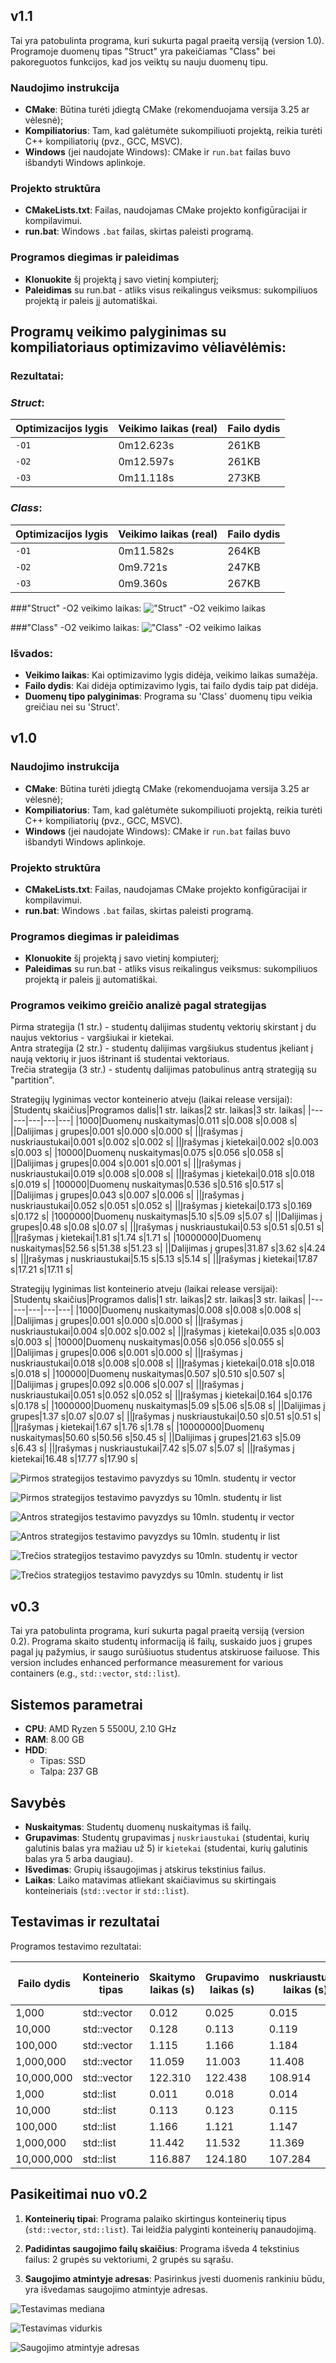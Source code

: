 ## v1.1
Tai yra patobulinta programa, kuri sukurta pagal praeitą versiją (version 1.0). Programoje duomenų tipas "Struct" yra pakeičiamas "Class" bei pakoreguotos funkcijos, kad jos veiktų su nauju duomenų tipu.

### Naudojimo instrukcija   
- **CMake**: Būtina turėti įdiegtą CMake (rekomenduojama versija 3.25 ar vėlesnė);
- **Kompiliatorius**: Tam, kad galėtumėte sukompiliuoti projektą, reikia turėti C++ kompiliatorių (pvz., GCC, MSVC).
- **Windows** (jei naudojate Windows): CMake ir `run.bat` failas buvo išbandyti Windows aplinkoje.
### Projekto struktūra
- **CMakeLists.txt**: Failas, naudojamas CMake projekto konfigūracijai ir kompilavimui.
- **run.bat**: Windows `.bat` failas, skirtas paleisti programą.
### Programos diegimas ir paleidimas
- **Klonuokite** šį projektą į savo vietinį kompiuterį;
- **Paleidimas** su run.bat - atliks visus reikalingus veiksmus: sukompiliuos projektą ir paleis jį automatiškai.

## Programų veikimo palyginimas su kompiliatoriaus optimizavimo vėliavėlėmis:

### Rezultatai:

### *Struct*:
| Optimizacijos lygis | Veikimo laikas (real)  | Failo dydis |
|---------------------|------------------------|-------------|
| `-O1`               | 0m12.623s              | 261KB       |
| `-O2`               | 0m12.597s              | 261KB       |
| `-O3`               | 0m11.118s              | 273KB       |

### *Class*:
| Optimizacijos lygis | Veikimo laikas (real)  | Failo dydis |
|---------------------|------------------------|-------------|
| `-O1`               | 0m11.582s              | 264KB       |
| `-O2`               | 0m9.721s               | 247KB       |
| `-O3`               | 0m9.360s               | 267KB       |

###"Struct" -O2 veikimo laikas:
!["Struct" -O2 veikimo laikas](pav/struct_O2.png)

###"Class" -O2 veikimo laikas:
!["Class" -O2 veikimo laikas](pav/class_O2.png)

### Išvados:
- **Veikimo laikas**: Kai optimizavimo lygis didėja, veikimo laikas sumažėja.
- **Failo dydis**: Kai didėja optimizavimo lygis, tai failo dydis taip pat didėja.
- **Duomenų tipo palyginimas**: Programa su 'Class' duomenų tipu veikia greičiau nei su 'Struct'.


## v1.0
### Naudojimo instrukcija   
- **CMake**: Būtina turėti įdiegtą CMake (rekomenduojama versija 3.25 ar vėlesnė);
- **Kompiliatorius**: Tam, kad galėtumėte sukompiliuoti projektą, reikia turėti C++ kompiliatorių (pvz., GCC, MSVC).
- **Windows** (jei naudojate Windows): CMake ir `run.bat` failas buvo išbandyti Windows aplinkoje.
### Projekto struktūra
- **CMakeLists.txt**: Failas, naudojamas CMake projekto konfigūracijai ir kompilavimui.
- **run.bat**: Windows `.bat` failas, skirtas paleisti programą.
### Programos diegimas ir paleidimas
- **Klonuokite** šį projektą į savo vietinį kompiuterį;
- **Paleidimas** su run.bat - atliks visus reikalingus veiksmus: sukompiliuos projektą ir paleis jį automatiškai.

### Programos veikimo greičio analizė pagal strategijas
Pirma strategija (1 str.) - studentų dalijimas studentų vektorių skirstant į du naujus vektorius - vargšiukai ir kietekai.  
Antra strategija (2 str.) - studentų dalijimas vargšiukus studentus įkeliant į naują vektorių ir juos ištrinant iš studentai vektoriaus.  
Trečia strategija (3 str.) - studentų dalijimas patobulinus antrą strategiją su "partition".
   
Strategijų lyginimas vector konteinerio atveju (laikai release versijai):
|Studentų skaičius|Programos dalis|1 str. laikas|2 str. laikas|3 str. laikas| 
|---|---|---|---|---|
|1000|Duomenų nuskaitymas|0.011 s|0.008 s|0.008 s|
||Dalijimas į grupes|0.001 s|0.000 s|0.000 s|
||Įrašymas į nuskriaustukai|0.001 s|0.002 s|0.002 s|
||Įrašymas į kietekai|0.002 s|0.003 s|0.003 s|
|10000|Duomenų nuskaitymas|0.075 s|0.056 s|0.058 s|
||Dalijimas į grupes|0.004 s|0.001 s|0.001 s|
||Įrašymas į nuskriaustukai|0.019 s|0.008 s|0.008 s|
||Įrašymas į kietekai|0.018 s|0.018 s|0.019 s|
|100000|Duomenų nuskaitymas|0.536 s|0.516 s|0.517 s|
||Dalijimas į grupes|0.043 s|0.007 s|0.006 s|
||Įrašymas į nuskriaustukai|0.052 s|0.051 s|0.052 s|
||Įrašymas į kietekai|0.173 s|0.169 s|0.172 s|
|1000000|Duomenų nuskaitymas|5.10 s|5.09 s|5.07 s|
||Dalijimas į grupes|0.48 s|0.08 s|0.07 s|
||Įrašymas į nuskriaustukai|0.53 s|0.51 s|0.51 s|
||Įrašymas į kietekai|1.81 s|1.74 s|1.71 s|
|10000000|Duomenų nuskaitymas|52.56 s|51.38 s|51.23 s|
||Dalijimas į grupes|31.87 s|3.62 s|4.24 s|
||Įrašymas į nuskriaustukai|5.15 s|5.13 s|5.14 s|
||Įrašymas į kietekai|17.87 s|17.21 s|17.11 s|


Strategijų lyginimas list konteinerio atveju (laikai release versijai):  
|Studentų skaičius|Programos dalis|1 str. laikas|2 str. laikas|3 str. laikas| 
|---|---|---|---|---|
|1000|Duomenų nuskaitymas|0.008 s|0.008 s|0.008 s|
||Dalijimas į grupes|0.001 s|0.000 s|0.000 s|
||Įrašymas į nuskriaustukai|0.004 s|0.002 s|0.002 s|
||Įrašymas į kietekai|0.035 s|0.003 s|0.003 s|
|10000|Duomenų nuskaitymas|0.056 s|0.056 s|0.055 s|
||Dalijimas į grupes|0.006 s|0.001 s|0.000 s|
||Įrašymas į nuskriaustukai|0.018 s|0.008 s|0.008 s|
||Įrašymas į kietekai|0.018 s|0.018 s|0.018 s|
|100000|Duomenų nuskaitymas|0.507 s|0.510 s|0.507 s|
||Dalijimas į grupes|0.092 s|0.006 s|0.007 s|
||Įrašymas į nuskriaustukai|0.051 s|0.052 s|0.052 s|
||Įrašymas į kietekai|0.164 s|0.176 s|0.178 s|
|1000000|Duomenų nuskaitymas|5.09 s|5.06 s|5.08 s|
||Dalijimas į grupes|1.37 s|0.07 s|0.07 s|
||Įrašymas į nuskriaustukai|0.50 s|0.51 s|0.51 s|
||Įrašymas į kietekai|1.67 s|1.76 s|1.78 s|
|10000000|Duomenų nuskaitymas|50.60 s|50.56 s|50.45 s|
||Dalijimas į grupes|21.63 s|5.09 s|6.43 s|
||Įrašymas į nuskriaustukai|7.42 s|5.07 s|5.07 s|
||Įrašymas į kietekai|16.48 s|17.77 s|17.90 s|


![Pirmos strategijos testavimo pavyzdys su 10mln. studentų ir vector](pav/test_vec_1.png)

![Pirmos strategijos testavimo pavyzdys su 10mln. studentų ir list](pav/test_list_1.png)

![Antros strategijos testavimo pavyzdys su 10mln. studentų ir vector](pav/test_vec_2.png)

![Antros strategijos testavimo pavyzdys su 10mln. studentų ir list](pav/test_list_2.png)

![Trečios strategijos testavimo pavyzdys su 10mln. studentų ir vector](pav/test_vec_3.png)

![Trečios strategijos testavimo pavyzdys su 10mln. studentų ir list](pav/test_list_3.png)



## v0.3

Tai yra patobulinta programa, kuri sukurta pagal praeitą versiją (version 0.2). Programa skaito studentų informaciją iš failų, suskaido juos į grupes pagal jų pažymius, ir saugo surūšiuotus studentus atskiruose failuose. This version includes enhanced performance measurement for various containers (e.g., `std::vector`, `std::list`).

## Sistemos parametrai

- **CPU**: AMD Ryzen 5 5500U, 2.10 GHz
- **RAM**: 8.00 GB
- **HDD**:
  - Tipas: SSD
  - Talpa: 237 GB

## Savybės

- **Nuskaitymas**: Studentų duomenų nuskaitymas iš failų.
- **Grupavimas**: Studentų grupavimas į `nuskriaustukai` (studentai, kurių galutinis balas yra mažiau už 5) ir `kietekai` (studentai, kurių galutinis balas yra 5 arba daugiau).
- **Išvedimas**: Grupių išsaugojimas į atskirus tekstinius failus.
- **Laikas**: Laiko matavimas atliekant skaičiavimus su skirtingais konteineriais (`std::vector` ir `std::list`).

## Testavimas ir rezultatai

Programos testavimo rezultatai:

| Failo dydis | Konteinerio tipas | Skaitymo laikas (s) | Grupavimo laikas (s) | nuskriaustukai laikas (s) | kietekai laikas (s)  | Bendras laikas (s) |
|-------------|-------------------|---------------------|----------------------|---------------------------|----------------------|--------------------|
| 1,000       | std::vector       | 0.012               | 0.025                | 0.015                     | 0.016                | 0.056              |
| 10,000      | std::vector       | 0.128               | 0.113                | 0.119                     | 0.117                | 0.354              |
| 100,000     | std::vector       | 1.115               | 1.166                | 1.184                     | 1.135                | 3.358              |
| 1,000,000   | std::vector       | 11.059              | 11.003               | 11.408                    | 11.304               | 33.685             |
| 10,000,000  | std::vector       | 122.310             | 122.438              | 108.914                   | 107.627              | 338.955            |
| 1,000       | std::list         | 0.011               | 0.018                | 0.014                     | 0.028                | 0.060              |
| 10,000      | std::list         | 0.113               | 0.123                | 0.115                     | 0.116                | 0.354              |
| 100,000     | std::list         | 1.166               | 1.121                | 1.147                     | 1.090                | 3.358              |
| 1,000,000   | std::list         | 11.442              | 11.532               | 11.369                    | 11.226               | 34.127             |
| 10,000,000  | std::list         | 116.887             | 124.180              | 107.284                   | 107.492              | 338.955            |


## Pasikeitimai nuo v0.2
   
1. **Konteinerių tipai**: Programa palaiko skirtingus konteinerių tipus (`std::vector`, `std::list`). Tai leidžia palyginti konteinerių panaudojimą.
   
2. **Padidintas saugojimo failų skaičius**: Programa išveda 4 tekstinius failus: 2 grupės su vektoriumi, 2 grupės su sąrašu.

3. **Saugojimo atmintyje adresas**: Pasirinkus įvesti duomenis rankiniu būdu, yra išvedamas saugojimo atmintyje adresas.


![Testavimas mediana](pav/mediana.png)

![Testavimas vidurkis](pav/vidurkis.png)

![Saugojimo atmintyje adresas](pav/adresas.png)
